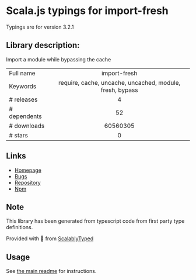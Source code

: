 
# Scala.js typings for import-fresh

Typings are for version 3.2.1

## Library description:
Import a module while bypassing the cache

|                    |                 |
| ------------------ | :-------------: |
| Full name          | import-fresh |
| Keywords           | require, cache, uncache, uncached, module, fresh, bypass |
| # releases         | 4 |
| # dependents       | 52 |
| # downloads        | 60560305 |
| # stars            | 0 |

## Links
- [Homepage](https://github.com/sindresorhus/import-fresh#readme)
- [Bugs](https://github.com/sindresorhus/import-fresh/issues)
- [Repository](https://github.com/sindresorhus/import-fresh)
- [Npm](https://www.npmjs.com/package/import-fresh)
    


## Note
This library has been generated from typescript code from first party type definitions.

Provided with :purple_heart: from [ScalablyTyped](https://github.com/oyvindberg/ScalablyTyped)

## Usage
See [the main readme](../../readme.md) for instructions.


